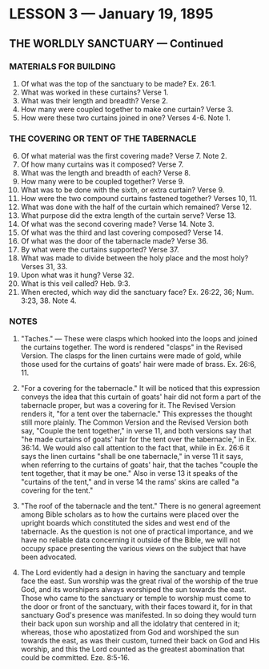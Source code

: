 # LESSON 3 — January 19, 1895

## THE WORLDLY SANCTUARY — Continued

### MATERIALS FOR BUILDING

1. Of what was the top of the sanctuary to be made? Ex. 26:1.
2. What was worked in these curtains? Verse 1.
3. What was their length and breadth? Verse 2.
4. How many were coupled together to make one curtain? Verse 3.
5. How were these two curtains joined in one? Verses 4-6. Note 1.

### THE COVERING OR TENT OF THE TABERNACLE

6. Of what material was the first covering made? Verse 7. Note 2.
7. Of how many curtains was it composed? Verse 7.
8. What was the length and breadth of each? Verse 8.
9. How many were to be coupled together? Verse 9.
10. What was to be done with the sixth, or extra curtain? Verse 9.
11. How were the two compound curtains fastened together? Verses 10, 11.
12. What was done with the half of the curtain which remained? Verse 12.
13. What purpose did the extra length of the curtain serve? Verse 13.
14. Of what was the second covering made? Verse 14. Note 3.
15. Of what was the third and last covering composed? Verse 14.
16. Of what was the door of the tabernacle made? Verse 36.
17. By what were the curtains supported? Verse 37.
18. What was made to divide between the holy place and the most holy? Verses 31, 33.
19. Upon what was it hung? Verse 32.
20. What is this veil called? Heb. 9:3.
21. When erected, which way did the sanctuary face? Ex. 26:22, 36; Num. 3:23, 38. Note 4.

### NOTES

1. "Taches." — These were clasps which hooked into the loops and joined the curtains together. The word is rendered "clasps" in the Revised Version. The clasps for the linen curtains were made of gold, while those used for the curtains of goats' hair were made of brass. Ex. 26:6, 11.

2. "For a covering for the tabernacle." It will be noticed that this expression conveys the idea that this curtain of goats' hair did not form a part of the tabernacle proper, but was a covering for it. The Revised Version renders it, "for a tent over the tabernacle." This expresses the thought still more plainly. The Common Version and the Revised Version both say, "Couple the tent together," in verse 11, and both versions say that "he made curtains of goats' hair for the tent over the tabernacle," in Ex. 36:14. We would also call attention to the fact that, while in Ex. 26:6 it says the linen curtains "shall be one tabernacle," in verse 11 it says, when referring to the curtains of goats' hair, that the taches "couple the tent together, that it may be one." Also in verse 13 it speaks of the "curtains of the tent," and in verse 14 the rams' skins are called "a covering for the tent."

3. "The roof of the tabernacle and the tent." There is no general agreement among Bible scholars as to how the curtains were placed over the upright boards which constituted the sides and west end of the tabernacle. As the question is not one of practical importance, and we have no reliable data concerning it outside of the Bible, we will not occupy space presenting the various views on the subject that have been advocated.

4. The Lord evidently had a design in having the sanctuary and temple face the east. Sun worship was the great rival of the worship of the true God, and its worshipers always worshiped the sun towards the east. Those who came to the sanctuary or temple to worship must come to the door or front of the sanctuary, with their faces toward it, for in that sanctuary God's presence was manifested. In so doing they would turn their back upon sun worship and all the idolatry that centered in it; whereas, those who apostatized from God and worshiped the sun towards the east, as was their custom, turned their back on God and His worship, and this the Lord counted as the greatest abomination that could be committed. Eze. 8:5-16.